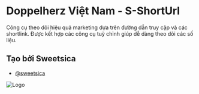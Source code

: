 
# Doppelherz Việt Nam - S-ShortUrl

Công cụ theo dõi hiệu quả marketing dựa trên đường dẫn truy cập và các shortlink.
Được kết hợp các công cụ tuỳ chỉnh giúp dễ dàng theo dõi các số liệu.


## Tạo bởi Sweetsica

- [@sweetsica](https://github.com/sweetsica)

  
![Logo](https://dathangdoppelherz.online/assets/logo.png)

    
